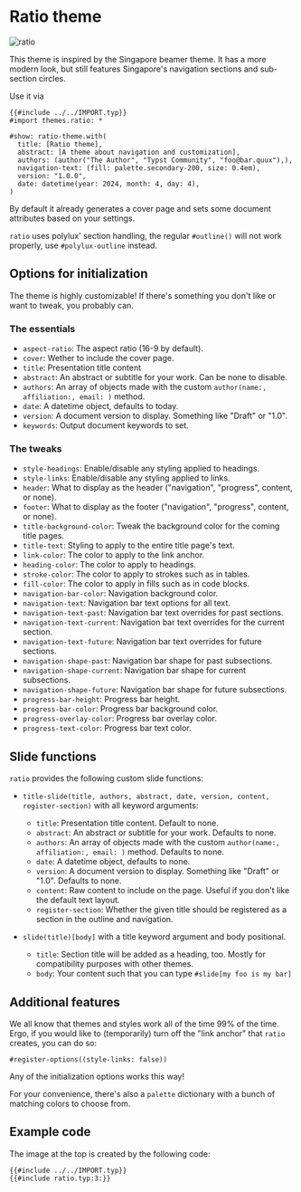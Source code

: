 # Ratio theme

![ratio](ratio.png)

This theme is inspired by the Singapore beamer theme. It has a more modern look, but still features Singapore's navigation sections and sub-section circles.

Use it via

```typ
{{#include ../../IMPORT.typ}}
#import themes.ratio: *

#show: ratio-theme.with(
  title: [Ratio theme],
  abstract: [A theme about navigation and customization],
  authors: (author("The Author", "Typst Community", "foo@bar.quux"),),
  navigation-text: (fill: palette.secondary-200, size: 0.4em),
  version: "1.0.0",
  date: datetime(year: 2024, month: 4, day: 4),
)
```

By default it already generates a cover page and sets some document attributes based on your settings.

`ratio` uses polylux' section handling, the regular `#outline()` will not work
properly, use `#polylux-outline` instead.

## Options for initialization

The theme is highly customizable! If there's something you don't like or want to tweak, you probably can.

### The essentials

- `aspect-ratio`: The aspect ratio (16-9 by default).
- `cover`: Wether to include the cover page.
- `title`: Presentation title content
- `abstract`: An abstract or subtitle for your work. Can be none to disable.
- `authors`: An array of objects made with the custom `author(name:, affiliation:, email: )` method.
- `date`: A datetime object, defaults to today.
- `version`: A document version to display. Something like "Draft" or "1.0".
- `keywords`: Output document keywords to set.

### The tweaks

- `style-headings`: Enable/disable any styling applied to headings.
- `style-links`: Enable/disable any styling applied to links.
- `header`: What to display as the header ("navigation", "progress", content, or none).
- `footer`: What to display as the footer ("navigation", "progress", content, or none).
- `title-background-color`: Tweak the background color for the coming title pages.
- `title-text`: Styling to apply to the entire title page's text.
- `link-color`: The color to apply to the link anchor.
- `heading-color`: The color to apply to headings.
- `stroke-color`: The color to apply to strokes such as in tables.
- `fill-color`: The color to apply in fills such as in code blocks.
- `navigation-bar-color`: Navigation background color.
- `navigation-text`: Navigation bar text options for all text.
- `navigation-text-past`: Navigation bar text overrides for past sections.
- `navigation-text-current`: Navigation bar text overrides for the current section.
- `navigation-text-future`: Navigation bar text overrides for future sections.
- `navigation-shape-past`: Navigation bar shape for past subsections.
- `navigation-shape-current`: Navigation bar shape for current subsections.
- `navigation-shape-future`: Navigation bar shape for future subsections.
- `progress-bar-height`: Progress bar height.
- `progress-bar-color`: Progress bar background color.
- `progress-overlay-color`: Progress bar overlay color.
- `progress-text-color`: Progress bar text color.

## Slide functions

`ratio` provides the following custom slide functions:

- `title-slide(title, authors, abstract, date, version, content, register-section)` with all keyword arguments:

  - `title`: Presentation title content. Default to none.
  - `abstract`: An abstract or subtitle for your work. Defaults to none.
  - `authors`: An array of objects made with the custom `author(name:, affiliation:, email: )` method. Defaults to none.
  - `date`: A datetime object, defaults to none.
  - `version`: A document version to display. Something like "Draft" or "1.0". Defaults to none.
  - `content`: Raw content to include on the page. Useful if you don't like the default text layout.
  - `register-section`: Whether the given title should be registered as a section in the outline and navigation.

- `slide(title)[body]` with a title keyword argument and body positional.

  - `title`: Section title will be added as a heading, too. Mostly for compatibility purposes with other themes.
  - `body`: Your content such that you can type `#slide[my foo is my bar]`

## Additional features

We all know that themes and styles work all of the time 99% of the time.
Ergo, if you would like to (temporarily) turn off the "link anchor" that `ratio` creates, you can do so:

```typ
#register-options((style-links: false))
```

Any of the initialization options works this way!

For your convenience, there's also a `palette` dictionary with a bunch of matching colors to choose
from.

## Example code

The image at the top is created by the following code:

```typ
{{#include ../../IMPORT.typ}}
{{#include ratio.typ:3:}}
```
